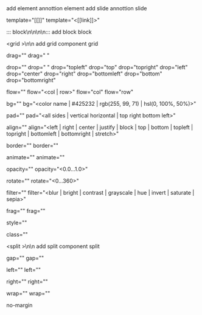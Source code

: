 <!-- element <CARET>-->	add element annottion	element

<!-- slide <CARET>-->	add slide annottion	slide

template="[[<CARET>]]"	template="<[[link]]>"

::: block\n\n<CARET>\n\n:::	add block	block

<style>\n\t<CARET>\n</style>

<grid <CARET>>\n\n</grid>	add grid component	grid

drag="<CARET>"	drag="<width> <height>"

drop="<CARET>"	drop="<x> <y>"
drop="topleft"
drop="top"
drop="topright"
drop="left"
drop="center"
drop="right"
drop="bottomleft"
drop="bottom"
drop="bottomright"

flow="<CARET>"	flow="<col | row>"
flow="col"
flow="row"

bg="<CARET>"	bg="<color name | #425232 | rgb(255, 99, 71) | hsl(0, 100%, 50%)>"

pad="<CARET>"	pad="<all sides | vertical horizontal | top right bottom left>"

align="<CARET>"	align="<left | right | center | justify | block | top | bottom | topleft | topright | bottomleft | bottomright | stretch>"

border="<CARET>"	border="<width style color>"

animate="<CARET>"	animate="<type speed>"

opacity="<CARET>"	opacity="<0.0...1.0>"

rotate="<CARET>"	rotate="<0...360>"

filter="<CARET>"	filter="<blur | bright | contrast | grayscale | hue | invert | saturate | sepia>"

frag="<CARET>"	frag="<index>"

style="<CARET>"

class="<CARET>"



<split <CARET>>\n\n</split>	add split component	split

gap="<CARET>"	gap="<int>"

left="<CARET>"	left="<int>"

right="<CARET>"	right="<int>"

wrap="<CARET>"	wrap="<index>"

no-margin
